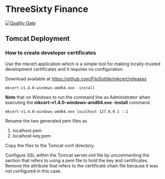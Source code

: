 # ThreeSixty Finance
[![Quality Gate](https://sonarcloud.io/api/badges/gate?key=threesixty-finance:qualinsight-plugins-sonarqube-badges)](https://sonarcloud.io/dashboard/index/threesixty-finance:qualinsight-plugins-sonarqube-badges)

 
## Tomcat Deployment 
### How to create developer certificates
Use the mkcert application which is a simple tool for making locally-trusted development certificates and it requires no configuration.

Download available at https://github.com/FiloSottile/mkcert/releases

```
mkcert-v1.4.0-windows-amd64.exe -install
```

**Note** that on Windows to run the command line as Administrator when executing the <b>mkcert-v1.4.0-windows-amd64.exe -install</b> command.

```
mkcert-v1.4.0-windows-amd64.exe localhost 127.0.0.1 ::1
```

Rename the two generated pem files as 
1. localhost.pem
2. localhost-key.pem

Copy the files to the Tomcat conf directory.

Configure SSL within the Tomcat server.xml file by uncommenting the section that refers to using a pem file to hold the key and certificates. Remove the attribute that refers to the certificate chain file because it was not configured in this case. 